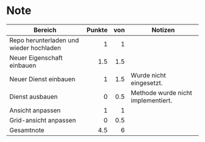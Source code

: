 # Note

| Bereich                                 | Punkte |  von | Notizen                            |
| --------------------------------------- | -----: | ---: | ---------------------------------- |
| Repo herunterladen und wieder hochladen |      1 |    1 |                                    |
| Neuer Eigenschaft einbauen              |    1.5 |  1.5 |                                    |
| Neuer Dienst einbauen                   |      1 |  1.5 | Wurde nicht eingesetzt.            |
| Dienst ausbauen                         |      0 |  0.5 | Methode wurde nicht implementiert. |
| Ansicht anpassen                        |      1 |    1 |                                    |
| Grid-ansicht anpassen                   |      0 |  0.5 |                                    |
| Gesamtnote                              |    4.5 |    6 |                                    |
